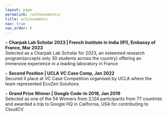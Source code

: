 ```yaml
---
layout: page
permalink: /achievements/
title: achievements
nav: true
nav_order: 6
---
```


◦ <b>Charpak Lab Scholar 2023 | French Institute in India (IFI), Embassy of France, Mar 2023 </b>
<br>
Selected as a Charpak Lab Scholar for 2023, an esteemed research program(accepts only 30 students across the country) offering an immersive experience in a leading laboratory in France
<br>

◦ <b> Second Position | UCLA VC Case Comp, Jan 2022 </b>
<br>
Secured II place at VC Case Competition organised by UCLA where the team represented EcoZen Solutions
<br>

◦ <b>Grand Prize Winner | Google Code-In 2018, Jan 2019 </b>
<br>
Selected as one of the 54 Winners from 3,124 participants from 77 countries and awarded a trip to Google HQ in California, USA for contributing to CloudCV
<br>
